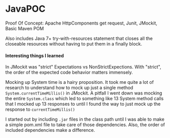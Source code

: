 # JavaPOC
Proof Of Concept: Apache HttpComponents get request, Junit, JMockit, Basic Maven POM

Also includes Java 7+ try-with-resources statement that closes all the closeable resources without having to put them in a finally block.

#### Interesting things I learned 
In JMockit was "strict" Expectations vs NonStrictExpections. With "strict", the order of the expected code behavior matters immensely. 

Mocking up System time is a hairy proposition. It took me quite a lot of research to understand how to mock up just a single method ```System.currentTimeMillis()``` in JMockit. A pitfall I went down was mocking the entire ```System.class``` which led to something like 13 System method calls that I mocked up 13 responses to until I found the way to just mock up the response to ```currentTimeMillis()```

I started out by including ```.jar``` files in the class path until I was able to make a simple pom.xml file to take care of those dependencies. Also, the order of included dependencies make a difference.
